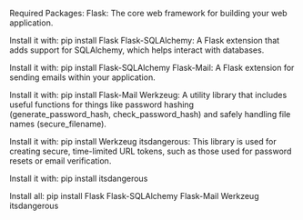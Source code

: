 Required Packages:
Flask: The core web framework for building your web application.

Install it with: pip install Flask
Flask-SQLAlchemy: A Flask extension that adds support for SQLAlchemy, which helps interact with databases.

Install it with: pip install Flask-SQLAlchemy
Flask-Mail: A Flask extension for sending emails within your application.

Install it with: pip install Flask-Mail
Werkzeug: A utility library that includes useful functions for things like password hashing (generate_password_hash, check_password_hash) and safely handling file names (secure_filename).

Install it with: pip install Werkzeug
itsdangerous: This library is used for creating secure, time-limited URL tokens, such as those used for password resets or email verification.

Install it with: pip install itsdangerous

Install all:  pip install Flask Flask-SQLAlchemy Flask-Mail Werkzeug itsdangerous
